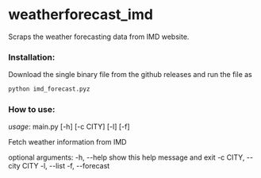 # weatherforecast_imd
Scraps the weather forecasting data from IMD website.


### Installation:

Download the single binary file from the github releases and run the file as

``` bash
python imd_forecast.pyz

```



### How to use:
_usage_: main.py [-h] [-c CITY] [-l] [-f]

Fetch weather information from IMD

optional arguments:
  -h, --help            show this help message and exit
  -c CITY, --city CITY
  -l, --list
  -f, --forecast

